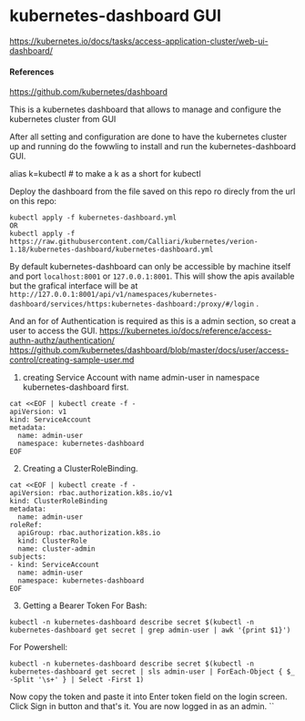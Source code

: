 # kubernetes-dashboard GUI
https://kubernetes.io/docs/tasks/access-application-cluster/web-ui-dashboard/

#### References 
https://github.com/kubernetes/dashboard

This is a kubernetes dashboard that allows to manage and configure the kubernetes cluster from GUI

After all setting and configuration are done to have the kubernetes cluster up and running do the fowwling to install and run the kubernetes-dashboard GUI.


alias k=kubectl # to make a k as a short for kubectl

Deploy the dashboard from the file saved on this repo ro direcly from the url on this repo:
```
kubectl apply -f kubernetes-dashboard.yml
OR
kubectl apply -f https://raw.githubusercontent.com/Calliari/kubernetes/verion-1.18/kubernetes-dashboard/kubernetes-dashboard.yml
```

By default kubernetes-dashboard can only be accessible by machine itself and port `localhost:8001` or `127.0.0.1:8001`. This will show the apis available but the grafical interface will be at `http://127.0.0.1:8001/api/v1/namespaces/kubernetes-dashboard/services/https:kubernetes-dashboard:/proxy/#/login` .

And an for of Authentication is required as this is a admin section, so creat a user to access the GUI.
https://kubernetes.io/docs/reference/access-authn-authz/authentication/
https://github.com/kubernetes/dashboard/blob/master/docs/user/access-control/creating-sample-user.md


1) creating Service Account with name admin-user in namespace kubernetes-dashboard first.
```
cat <<EOF | kubectl create -f -
apiVersion: v1
kind: ServiceAccount
metadata:
  name: admin-user
  namespace: kubernetes-dashboard
EOF
```

2) Creating a ClusterRoleBinding.
```
cat <<EOF | kubectl create -f -
apiVersion: rbac.authorization.k8s.io/v1
kind: ClusterRoleBinding
metadata:
  name: admin-user
roleRef:
  apiGroup: rbac.authorization.k8s.io
  kind: ClusterRole
  name: cluster-admin
subjects:
- kind: ServiceAccount
  name: admin-user
  namespace: kubernetes-dashboard
EOF
```

3) Getting a Bearer Token
For Bash:
```
kubectl -n kubernetes-dashboard describe secret $(kubectl -n kubernetes-dashboard get secret | grep admin-user | awk '{print $1}')

```

For Powershell:
```
kubectl -n kubernetes-dashboard describe secret $(kubectl -n kubernetes-dashboard get secret | sls admin-user | ForEach-Object { $_ -Split '\s+' } | Select -First 1)
```



Now copy the token and paste it into Enter token field on the login screen.
Click Sign in button and that's it. You are now logged in as an admin.
``



